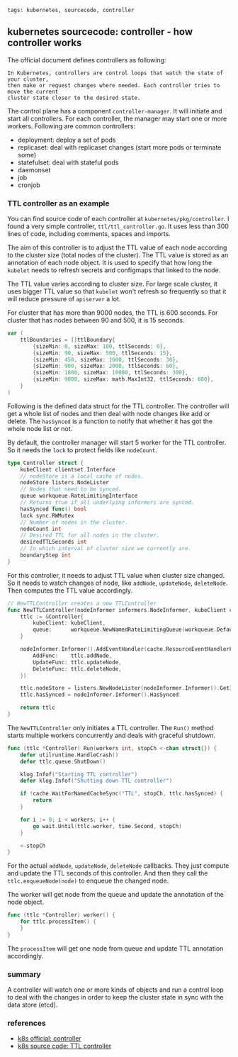 ```metadata
tags: kubernetes, sourcecode, controller
```

## kubernetes sourcecode: controller - how controller works

The official document defines controllers as following:

    In Kubernetes, controllers are control loops that watch the state of your cluster,
    then make or request changes where needed. Each controller tries to move the current
    cluster state closer to the desired state.

The control plane has a component `controller-manager`. It will initiate and start all
 controllers. For each controller, the manager may start one or more workers. Following
 are common controllers:

- deployment: deploy a set of pods
- replicaset: deal with replicaset changes (start more pods or terminate some)
- statefulset: deal with stateful pods
- daemonset
- job
- cronjob

### TTL controller as an example

You can find source code of each controller at `kubernetes/pkg/controller`. I found a
 very simple controller, `ttl/ttl_controller.go`. It uses less than 300 lines of code,
 including comments, spaces and imports.

The aim of this controller is to adjust the TTL value of each node according to the
 cluster size (total nodes of the cluster). The TTL value is stored as an annotation
 of each node object. It is used to specify that how long the `kubelet` needs to refresh
 secrets and configmaps that linked to the node.

The TTL value varies according to cluster size. For large scale cluster, it uses bigger
 TTL value so that `kubelet` won't refresh so frequently so that it will reduce pressure
 of `apiserver` a lot.

For cluster that has more than 9000 nodes, the TTL is 600 seconds. For cluster that has
 nodes between 90 and 500, it is 15 seconds.

```go
var (
	ttlBoundaries = []ttlBoundary{
		{sizeMin: 0, sizeMax: 100, ttlSeconds: 0},
		{sizeMin: 90, sizeMax: 500, ttlSeconds: 15},
		{sizeMin: 450, sizeMax: 1000, ttlSeconds: 30},
		{sizeMin: 900, sizeMax: 2000, ttlSeconds: 60},
		{sizeMin: 1800, sizeMax: 10000, ttlSeconds: 300},
		{sizeMin: 9000, sizeMax: math.MaxInt32, ttlSeconds: 600},
	}
)
```

Following is the defined data struct for the TTL controller. The controller will get
 a whole list of nodes and then deal with node changes like add or delete. The `hasSynced`
 is a function to notify that whether it has got the whole node list or not.

By default, the controller manager will start 5 worker for the TTL controller. So it
 needs the `lock` to protect fields like `nodeCount`.

```go
type Controller struct {
	kubeClient clientset.Interface
	// nodeStore is a local cache of nodes.
	nodeStore listers.NodeLister
	// Nodes that need to be synced.
	queue workqueue.RateLimitingInterface
	// Returns true if all underlying informers are synced.
	hasSynced func() bool
	lock sync.RWMutex
	// Number of nodes in the cluster.
	nodeCount int
	// Desired TTL for all nodes in the cluster.
	desiredTTLSeconds int
	// In which interval of cluster size we currently are.
	boundaryStep int
}
```

For this controller, it needs to adjust TTL value when cluster size changed. So it needs
 to watch changes of node, like `addNode`, `updateNode`, `deleteNode`. Then computes the
 TTL value accordingly.

```go
// NewTTLController creates a new TTLController
func NewTTLController(nodeInformer informers.NodeInformer, kubeClient clientset.Interface) *Controller {
	ttlc := &Controller{
		kubeClient: kubeClient,
		queue:      workqueue.NewNamedRateLimitingQueue(workqueue.DefaultControllerRateLimiter(), "ttlcontroller"),
	}

	nodeInformer.Informer().AddEventHandler(cache.ResourceEventHandlerFuncs{
		AddFunc:    ttlc.addNode,
		UpdateFunc: ttlc.updateNode,
		DeleteFunc: ttlc.deleteNode,
	})

	ttlc.nodeStore = listers.NewNodeLister(nodeInformer.Informer().GetIndexer())
	ttlc.hasSynced = nodeInformer.Informer().HasSynced

	return ttlc
}
```

The `NewTTLController` only initiates a TTL controller. The `Run()` method starts
 multiple workers concurrently and deals with graceful shutdown.

```go
func (ttlc *Controller) Run(workers int, stopCh <-chan struct{}) {
	defer utilruntime.HandleCrash()
	defer ttlc.queue.ShutDown()

	klog.Infof("Starting TTL controller")
	defer klog.Infof("Shutting down TTL controller")

	if !cache.WaitForNamedCacheSync("TTL", stopCh, ttlc.hasSynced) {
		return
	}

	for i := 0; i < workers; i++ {
		go wait.Until(ttlc.worker, time.Second, stopCh)
	}

	<-stopCh
}
```

For the actual `addNode`, `updateNode`, `deleteNode` callbacks. They just compute and
 update the TTL seconds of this controller. And then they call the `ttlc.enqueueNode(node)`
 to enqueue the changed node.

The worker will get node from the queue and update the annotation of the node object.

```go
func (ttlc *Controller) worker() {
	for ttlc.processItem() {
	}
}
```

The `processItem` will get one node from queue and update TTL annotation accordingly.

### summary
A controller will watch one or more kinds of objects and run a control loop to deal
 with the changes in order to keep the cluster state in sync with the data store (etcd).

### references
- [k8s official: controller](https://kubernetes.io/docs/concepts/architecture/controller/)
- [k8s source code: TTL controller](https://github.com/kubernetes/kubernetes/blob/v1.19.0/pkg/controller/ttl/ttl_controller.go)
